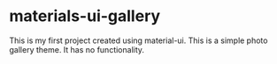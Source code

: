 # materials-ui-gallery
This is my first project created using material-ui. This is a simple photo gallery theme. It has no functionality.
